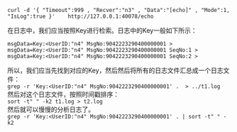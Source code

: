 ```
curl -d '{ "Timeout":999 , "Recver":"n3" , "Data":"[echo]" , "Mode":1, "IsLog":true }'    http://127.0.0.1:40078/echo
```
在日志中，我们应当按照Key进行检索。日志中的Key一般如下所示：
```
msgData=Key:<UserID:"n4" MsgNo:9042223290400000001 >
msgData=Key:<UserID:"n4" MsgNo:9042223290400000001 SeqNo:1 >
msgData=Key:<UserID:"n4" MsgNo:9042223290400000001 SeqNo:2 >
```
所以，我们应当先找到对应的Key，然后然后将所有的日志文件汇总成一个日志文件：  
`grep -r 'Key:<UserID:"n4" MsgNo:9042223290400000001' .  > ../t1.log`  
然后对这个日志文件，按照时间戳排序：  
`sort -t" " -k2 t1.log > t2.log`  
然后就可以慢慢的分析日志了。  
`grep -r 'Key:<UserID:"n4" MsgNo:9042223290400000001' . | sort -t" " -k2`
